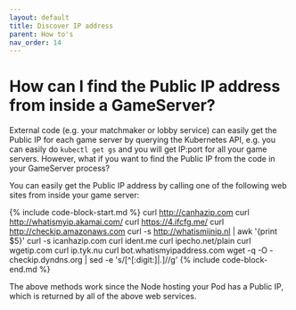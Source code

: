 ```yaml
---
layout: default
title: Discover IP address
parent: How to's
nav_order: 14
---
```


# How can I find the Public IP address from inside a GameServer?

External code (e.g. your matchmaker or lobby service) can easily get the Public IP for each game server by querying the Kubernetes API, e.g. you can easily do `kubectl get gs` and you will get IP:port for all your game servers. However, what if you want to find the Public IP from the code in your GameServer process?

You can easily get the Public IP address by calling one of the following web sites from inside your game server:

{% include code-block-start.md %}
curl http://canhazip.com
curl http://whatismyip.akamai.com/
curl https://4.ifcfg.me/
curl http://checkip.amazonaws.com
curl -s http://whatismijnip.nl | awk '{print $5}'
curl -s icanhazip.com
curl ident.me
curl ipecho.net/plain
curl wgetip.com
curl ip.tyk.nu
curl bot.whatismyipaddress.com
wget -q -O - checkip.dyndns.org | sed -e 's/[^[:digit:]\|.]//g'
{% include code-block-end.md %}

The above methods work since the Node hosting your Pod has a Public IP, which is returned by all of the above web services.